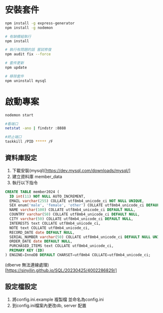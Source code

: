 
# 安裝套件

```bash
npm install -g express-generator
npm install -g nodemon

# 有缺模組執行
npm install

# 執行有問題的話 嘗試修復
npm audit fix --force

# 套件更新
npm update

# 移除套件
npm uninstall mysql
```

# 啟動專案

```bash
nodemon start
```

```bash
#看端口 
netstat -ano | findstr :8888

#終止端口
taskkill /PID ***** /F
```

## 資料庫設定

1. 下載安裝(mysql)[https://dev.mysql.com/downloads/mysql/]
2. 建立資料庫 member_data
3. 執行以下指令

```sql
CREATE TABLE member2024 (
  ID int(11) NOT NULL AUTO_INCREMENT,
  EMAIL varchar(255) COLLATE utf8mb4_unicode_ci NOT NULL UNIQUE,
  SEX enum('male', 'female', 'other') COLLATE utf8mb4_unicode_ci DEFAULT NULL,
  NAME varchar(100) COLLATE utf8mb4_unicode_ci DEFAULT NULL,
  COUNTRY varchar(50) COLLATE utf8mb4_unicode_ci DEFAULT NULL,
  CITY varchar(50) COLLATE utf8mb4_unicode_ci DEFAULT NULL,
  INTERESTS text COLLATE utf8mb4_unicode_ci,
  NOTE text COLLATE utf8mb4_unicode_ci,
  RECORD_DATE date DEFAULT NULL,
  SERIAL_NUMBER varchar(50) COLLATE utf8mb4_unicode_ci DEFAULT NULL UNIQUE,
  ORDER_DATE date DEFAULT NULL,
  PURCHASED_ITEMS text COLLATE utf8mb4_unicode_ci,
  PRIMARY KEY (ID)
) ENGINE=InnoDB DEFAULT CHARSET=utf8mb4 COLLATE=utf8mb4_unicode_ci;
```

(dberve 無法連線處理)[https://sinyilin.github.io/SQL/20230425/4002286829/]

## 設定檔設定

1. 將config.ini.example 複製檔 並命名為config.ini
2. 到config.ini檔案內更改db, server 配置
